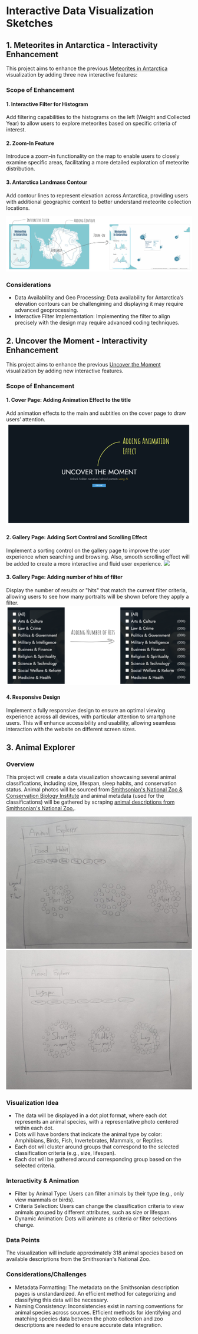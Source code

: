 # Interactive Data Visualization Sketches

## 1. Meteorites in Antarctica - Interactivity Enhancement

This project aims to enhance the previous [Meteorites in Antarctica](https://takumanken.github.io/major-studio-1-code/quantitave_data/code/app/) visualization by adding three new interactive features:

### Scope of Enhancement

#### 1. Interactive Filter for Histogram
Add filtering capabilities to the histograms on the left (Weight and Collected Year) to allow users to explore meteorites based on specific criteria of interest.

#### 2. Zoom-In Feature
Introduce a zoom-in functionality on the map to enable users to closely examine specific areas, facilitating a more detailed exploration of meteorite distribution.

#### 3. Antarctica Landmass Contour
Add contour lines to represent elevation across Antarctica, providing users with additional geographic context to better understand meteorite collection locations.

![1](https://github.com/takumanken/major-studio-1-code/blob/main/interactive/sketch/image/meteorite.png)

### Considerations
- Data Availability and Geo Processing: Data availability for Antarctica’s elevation contours can be challengining and displaying it may require advanced geoprocessing.
- Interactive Filter Implementation: Implementing the filter to align precisely with the design may require advanced coding techniques.

## 2. Uncover the Moment - Interactivity Enhancement

This project aims to enhance the previous [Uncover the Moment](https://takumanken.github.io/major-studio-1-code/qualitative_data/app/code/index.html) visualization by adding new interactive features.

### Scope of Enhancement

#### 1. Cover Page: Adding Animation Effect to the title
Add animation effects to the main and subtitles on the cover page to draw users’ attention. 
![](https://github.com/takumanken/major-studio-1-code/blob/main/interactive/sketch/image/portrait_1.png)

#### 2. Gallery Page: Adding Sort Control and Scrolling Effect
Implement a sorting control on the gallery page to improve the user experience when searching and browsing. Also, smooth scrolling effect will be added to create a more interactive and fluid user experience.
![](https://github.com/takumanken/major-studio-1-code/blob/main/interactive/sketch/image/portrait_2.png)

#### 3. Gallery Page: Adding number of hits of filter
Display the number of results or "hits" that match the current filter criteria, allowing users to see how many portraits will be shown before they apply a filter.
![](https://github.com/takumanken/major-studio-1-code/blob/main/interactive/sketch/image/portrait_3.png)

#### 4. Responsive Design
Implement a fully responsive design to ensure an optimal viewing experience across all devices, with particular attention to smartphone users. This will enhance accessibility and usability, allowing seamless interaction with the website on different screen sizes.

## 3. Animal Explorer

### Overview
This project will create a data visualization showcasing several animal classifications, including size, lifespan, sleep habits, and conservation status. Animal photos will be sourced from [Smithsonian's National Zoo & Conservation Biology Institute](https://www.si.edu/search/collection-images?edan_q=&edan_fq%5B0%5D=data_source%3A%22Smithsonian%27s%20National%20Zoo%20%26%20Conservation%20Biology%20Institute%22&edan_fq%5B1%5D=media_usage%3A%22CC0%22) and animal metadata (used for the classifications) will be gathered by scraping [animal descriptions from Smithsonian's National Zoo.](https://nationalzoo.si.edu/animals/abyssinian-ground-hornbill). 

![](https://github.com/takumanken/major-studio-1-code/blob/main/interactive/sketch/image/animal_explorer_1.jpeg)
![](https://github.com/takumanken/major-studio-1-code/blob/main/interactive/sketch/image/animal_explorer_2.jpeg)

### Visualization Idea
- The data will be displayed in a dot plot format, where each dot represents an animal species, with a representative photo centered within each dot.
- Dots will have borders that indicate the animal type by color: Amphibians, Birds, Fish, Invertebrates, Mammals, or Reptiles.
- Each dot will cluster around groups that correspond to the selected classification criteria (e.g., size, lifespan).
- Each dot will be gathered around corresponding group based on the selected criteria.

### Interactivity & Animation
- Filter by Animal Type: Users can filter animals by their type (e.g., only view mammals or birds).
- Criteria Selection: Users can change the classification criteria to view animals grouped by different attributes, such as size or lifespan.
- Dynamic Animation: Dots will animate as criteria or filter selections change.

### Data Points
The visualization will include approximately 318 animal species based on available descriptions from the Smithsonian's National Zoo.

### Considerations/Challenges
- Metadata Formatting: The metadata on the Smithsonian description pages is unstandardized. An efficient method for categorizing and classifying this data will be necessary.
- Naming Consistency: Inconsistencies exist in naming conventions for animal species across sources. Efficient methods for identifying and matching species data between the photo collection and zoo descriptions are needed to ensure accurate data integration.